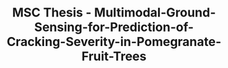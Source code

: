 <h1 align="center"> MSC Thesis - Multimodal-Ground-Sensing-for-Prediction-of-Cracking-Severity-in-Pomegranate-Fruit-Trees </h1>
<p align="left">
</p>
